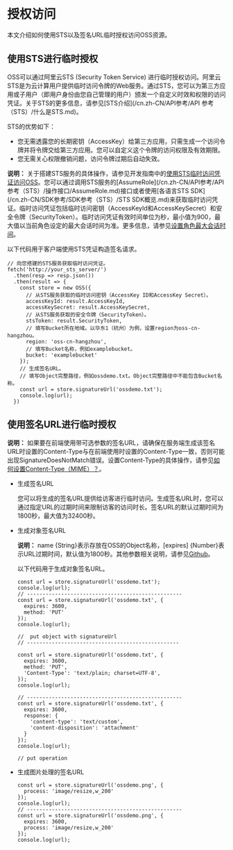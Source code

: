 # 授权访问

本文介绍如何使用STS以及签名URL临时授权访问OSS资源。

## 使用STS进行临时授权

OSS可以通过阿里云STS \(Security Token Service\) 进行临时授权访问。阿里云STS是为云计算用户提供临时访问令牌的Web服务。通过STS，您可以为第三方应用或子用户（即用户身份由您自己管理的用户）颁发一个自定义时效和权限的访问凭证。关于STS的更多信息，请参见[STS介绍](/cn.zh-CN/API参考/API 参考（STS）/什么是STS.md)。

STS的优势如下：

-   您无需透露您的长期密钥（AccessKey）给第三方应用，只需生成一个访问令牌并将令牌交给第三方应用。您可以自定义这个令牌的访问权限及有效期限。
-   您无需关心权限撤销问题，访问令牌过期后自动失效。

**说明：** 关于搭建STS服务的具体操作，请参见开发指南中的[使用STS临时访问凭证访问OSS](/cn.zh-CN/开发指南/数据安全/使用STS临时访问凭证访问OSS.md)。您可以通过调用STS服务的[AssumeRole](/cn.zh-CN/API参考/API 参考（STS）/操作接口/AssumeRole.md)接口或者使用[各语言STS SDK](/cn.zh-CN/SDK参考/SDK参考（STS）/STS SDK概览.md)来获取临时访问凭证。临时访问凭证包括临时访问密钥（AccessKeyId和AccessKeySecret）和安全令牌（SecurityToken）。临时访问凭证有效时间单位为秒，最小值为900，最大值以当前角色设定的最大会话时间为准。更多信息，请参见[设置角色最大会话时间](/cn.zh-CN/角色管理/设置角色最大会话时间.md)。

以下代码用于客户端使用STS凭证构造签名请求。

```
// 向您搭建的STS服务获取临时访问凭证。
fetch('http://your_sts_server/')
  .then(resp => resp.json())
  .then(result => {
    const store = new OSS({
      // 从STS服务获取的临时访问密钥（AccessKey ID和AccessKey Secret）。
      accessKeyId: result.AccessKeyId,
      accessKeySecret: result.AccessKeySecret,
      // 从STS服务获取的安全令牌（SecurityToken）。
      stsToken: result.SecurityToken,
      // 填写Bucket所在地域。以华东1（杭州）为例，设置region为oss-cn-hangzhou。
      region: 'oss-cn-hangzhou',
      // 填写Bucket名称，例如examplebucket。
      bucket: 'examplebucket'
    });
    // 生成签名URL。
    // 填写Object完整路径，例如ossdemo.txt。Object完整路径中不能包含Bucket名称。
    const url = store.signatureUrl('ossdemo.txt');
    console.log(url);
  })
```

## 使用签名URL进行临时授权

**说明：** 如果要在前端使用带可选参数的签名URL，请确保在服务端生成该签名URL时设置的Content-Type与在前端使用时设置的Content-Type一致，否则可能出现SignatureDoesNotMatch错误。设置Content-Type的具体操作，请参见[如何设置Content-Type（MIME）？](/cn.zh-CN/开发指南/对象/文件（Object）/常见问题/如何设置Content-Type（MIME）？.md)。

-   生成签名URL

    您可以将生成的签名URL提供给访客进行临时访问。生成签名URL时，您可以通过指定URL的过期时间来限制访客的访问时长。签名URL的默认过期时间为1800秒，最大值为32400秒。

-   生成对象签名URL

    **说明：** name \{String\}表示存放在OSS的Object名称，\[expires\] \{Number\}表示URL过期时间，默认值为1800秒。其他参数相关说明，请参见[Github](https://github.com/ali-sdk/ali-oss#signatureurlname-options)。

    以下代码用于生成对象签名URL。

    ```
    const url = store.signatureUrl('ossdemo.txt');
    console.log(url);
    // --------------------------------------------------
    const url = store.signatureUrl('ossdemo.txt', {
      expires: 3600,
      method: 'PUT'
    });
    console.log(url);
    
    //  put object with signatureUrl
    // -------------------------------------------------
    
    const url = store.signatureUrl('ossdemo.txt', {
      expires: 3600,
      method: 'PUT',
      'Content-Type': 'text/plain; charset=UTF-8',
    });
    console.log(url);
    
    // --------------------------------------------------
    const url = store.signatureUrl('ossdemo.txt', {
      expires: 3600,
      response: {
        'content-type': 'text/custom',
        'content-disposition': 'attachment'
      }
    });
    console.log(url);
    
    // put operation
    ```

-   生成图片处理的签名URL

    ```
    const url = store.signatureUrl('ossdemo.png', {
      process: 'image/resize,w_200'
    });
    console.log(url);
    // --------------------------------------------------
    const url = store.signatureUrl('ossdemo.png', {
      expires: 3600,
      process: 'image/resize,w_200'
    });
    console.log(url);
    ```



